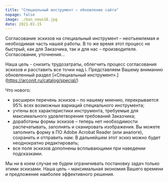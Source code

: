 ```yaml
---
title: "Специальный инструмент – обновление сайта"
nopage: false
image: ./ban_news16.jpg
date: 2021-01-15
---
```

Согласование эскизов на специальный инструмент – неотъемлемая и необходимая часть нашей работы. В то же время этот процесс не быстрый, как для Заказчика, так и для нас – производителя. Согласования, уточнения…

Наша цель - снизить трудозатраты, облегчить процесс согласования эскизов и расставить все точки над i. Представляем Вашему вниманию обновленный раздел [«Специальный инструмент».] (https://arconit.ru/catalog/special/)

Что нового:

* расширен перечень эскизов – по нашему мнению, перекрывается 95% всех возможных вариаций специального инструмента;
* учтены все характеристики инструмента, требуемые для максимального удовлетворения требований Заказчика;
* доработаны формы эскизов – теперь нет необходимости распечатывать, заполнять и сканировать изображения. Вы можете заполнить форму в ПО Adobe Acrobat Reader (или аналоге), сохранить и отправить нам. В дальнейшем этот эскиз можно будет неоднократно редактировать;
* все поля эскизов дополнены всплывающими при наведении подсказками.

Мы ни в коем случае не будем ограничивать постановку задач только этими эскизами. Наша цель – максимальная экономия Вашего времени и предложение наиболее эффективного решения.